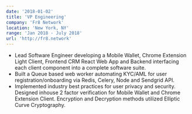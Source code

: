 ```yaml
---
date: '2018-01-02'
title: 'VP Engineering'
company: 'Fr8 Network'
location: 'New York, NY'
range: 'Jan 2018 - July 2018'
url: 'http://fr8.network'
---
```


- Lead Software Engineer developing a Mobile Wallet, Chrome Extension Light Client, Frontend CRM React Web App and Backend interfacing each client component into a complete software suite.
- Built a Queue based web worker automating KYC/AML for user registration/onboarding via Redis, Celery, Node and Sendgrid API. 
- Implemented industry best practices for user privacy and security. Designed  inhouse 2 factor verification for Mobile Wallet and Chrome Extension Client. Encryption and Decryption methods utilized Elliptic Curve Cryptography.    